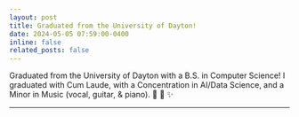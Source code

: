 ```yaml
---
layout: post
title: Graduated from the University of Dayton! 
date: 2024-05-05 07:59:00-0400
inline: false
related_posts: false
---
```


 Graduated from the University of Dayton with a B.S. in Computer Science! I graduated with Cum Laude, with a Concentration in AI/Data Science, and a Minor in Music (vocal, guitar, & piano). :tada: :partying_face: :sparkles: 

---
